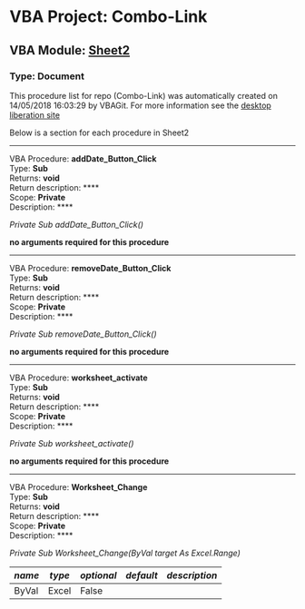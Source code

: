 # VBA Project: **Combo-Link**
## VBA Module: **[Sheet2](/scripts/Sheet2.vba "source is here")**
### Type: Document  

This procedure list for repo (Combo-Link) was automatically created on 14/05/2018 16:03:29 by VBAGit.
For more information see the [desktop liberation site](http://ramblings.mcpher.com/Home/excelquirks/drivesdk/gettinggithubready "desktop liberation")

Below is a section for each procedure in Sheet2

---
VBA Procedure: **addDate_Button_Click**  
Type: **Sub**  
Returns: **void**  
Return description: ****  
Scope: **Private**  
Description: ****  

*Private Sub addDate_Button_Click()*  

**no arguments required for this procedure**


---
VBA Procedure: **removeDate_Button_Click**  
Type: **Sub**  
Returns: **void**  
Return description: ****  
Scope: **Private**  
Description: ****  

*Private Sub removeDate_Button_Click()*  

**no arguments required for this procedure**


---
VBA Procedure: **worksheet_activate**  
Type: **Sub**  
Returns: **void**  
Return description: ****  
Scope: **Private**  
Description: ****  

*Private Sub worksheet_activate()*  

**no arguments required for this procedure**


---
VBA Procedure: **Worksheet_Change**  
Type: **Sub**  
Returns: **void**  
Return description: ****  
Scope: **Private**  
Description: ****  

*Private Sub Worksheet_Change(ByVal target As Excel.Range)*  

*name*|*type*|*optional*|*default*|*description*
---|---|---|---|---
ByVal|Excel|False||
